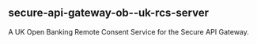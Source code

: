 ## secure-api-gateway-ob--uk-rcs-server

A UK Open Banking Remote Consent Service for the Secure API Gateway.
